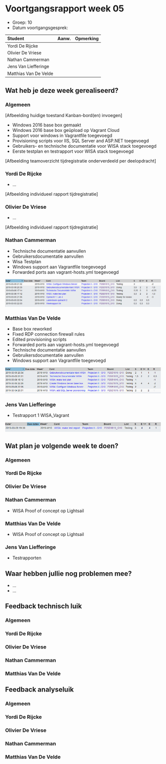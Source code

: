 # Voortgangsrapport week 05

* Groep: 10
* Datum voortgangsgesprek:

| Student  | Aanw. | Opmerking |
| :---     | :---  | :---      |
| Yordi De Rijcke |       |           |
| Olivier De Vriese |       |           |
| Nathan Cammerman |       |           |
| Jens Van Liefferinge |      |         |
| Matthias Van De Velde |       |           |

## Wat heb je deze week gerealiseerd?

### Algemeen

[Afbeelding huidige toestand Kanban-bord(en) invoegen]

* Windows 2016 base box gemaakt
* Windows 2016 base box geüpload op Vagrant Cloud
* Support voor windows in Vagrantfile toegevoegd
* Provisioning scripts voor IIS, SQL Server and ASP.NET toegevoegd
* Gebruikers- en technische documentatie voor WISA stack toegevoegd
* Eerste testplan en testrapport voor WISA stack toegevoegd

[Afbeelding teamoverzicht tijdregistratie onderverdeeld per deelopdracht]

### Yordi De Rijcke

* ...

[Afbeelding individueel rapport tijdregistratie]

### Olivier De Vriese

* ...

[Afbeelding individueel rapport tijdregistratie]

### Nathan Cammerman

* Technische documentatie aanvullen
* Gebruikersdocumentatie aanvullen
* Wisa Testplan
* Windows support aan Vagrantfile toegevoegd
* Forwarded ports aan vagrant-hosts.yml toegevoegd

![Time-registration-week05-NathanCammerman](week05-NathanCammerman.png)

### Matthias Van De Velde

* Base box reworked
* Fixed RDP connection firewall rules
* Edited provisioning scripts
* Forwarded ports aan vagrant-hosts.yml toegevoegd
* Technische documentatie aanvullen
* Gebruikersdocumentatie aanvullen
* Windows support aan Vagrantfile toegevoegd

![Time-registration-week05-MatthiasVanDeVelde](week05-MatthiasVanDeVelde.png)

### Jens Van Liefferinge

* Testrapport 1 WISA_Vagrant

![Time-registration-week05-JensVanLiefferinge](week05-JensVanLiefferinge.png)

## Wat plan je volgende week te doen?

### Algemeen
### Yordi De Rijcke
### Olivier De Vriese
### Nathan Cammerman
* WISA Proof of concept op Lightsail
### Matthias Van De Velde
* WISA Proof of concept op Lightsail
### Jens Van Liefferinge
* Testrapporten

## Waar hebben jullie nog problemen mee?

* ...
* ...

## Feedback technisch luik

### Algemeen

### Yordi De Rijcke
### Olivier De Vriese
### Nathan Cammerman
### Matthias Van De Velde

## Feedback analyseluik

### Algemeen

### Yordi De Rijcke
### Olivier De Vriese
### Nathan Cammerman
### Matthias Van De Velde

